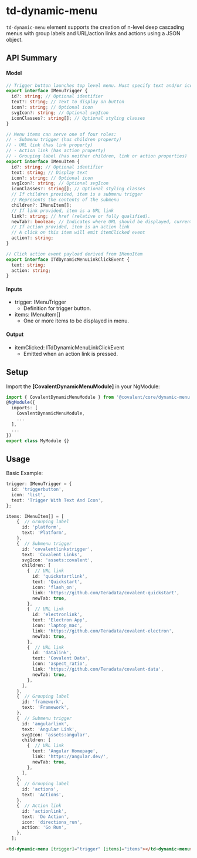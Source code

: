 # td-dynamic-menu

`td-dynamic-menu` element supports the creation of n-level deep cascading menus with
group labels and URL/action links and actions using a JSON object.

## API Summary

#### Model

```typescript
// Trigger button launches top level menu. Must specify text and/or icon.
export interface IMenuTrigger {
  id?: string; // Optional identifier
  text?: string; // Text to display on button
  icon?: string; // Optional icon
  svgIcon?: string; // Optional svgIcon
  iconClasses?: string[]; // Optional styling classes
}

// Menu items can serve one of four roles:
// - Submenu trigger (has children property)
// - URL link (has link property)
// - Action link (has action property)
// - Grouping label (has neither children, link or action properties)
export interface IMenuItem {
  id?: string; // Optional identifier
  text: string; // Display text
  icon?: string; // Optional icon
  svgIcon?: string; // Optional svgIcon
  iconClasses?: string[]; // Optional styling classes
  // If children provided, item is a submenu trigger
  // Represents the contents of the submenu
  children?: IMenuItem[];
  // If link provided, item is a URL link
  link?: string; // href (relative or fully qualified).
  newTab?: boolean; // Indicates where URL should be displayed, current or new browser tab
  // If action provided, item is an action link
  // A click on this item will emit itemClicked event
  action?: string;
}

// Click action event payload derived from IMenuItem
export interface ITdDynamicMenuLinkClickEvent {
  text: string;
  action: string;
}
```

#### Inputs

- trigger: IMenuTrigger
  - Definition for trigger button.
- items: IMenuItem[]
  - One or more items to be displayed in menu.

#### Output

- itemClicked: ITdDynamicMenuLinkClickEvent
  - Emitted when an action link is pressed.

## Setup

Import the **[CovalentDynamicMenuModule]** in your NgModule:

```typescript
import { CovalentDynamicMenuModule } from '@covalent/core/dynamic-menu';
@NgModule({
  imports: [
    CovalentDynamicMenuModule,
    ...
  ],
  ...
})
export class MyModule {}
```

## Usage

Basic Example:

```typescript
trigger: IMenuTrigger = {
  id: 'triggerbutton',
  icon: 'list',
  text: 'Trigger With Text And Icon',
};

items: IMenuItem[] = [
    {  // Grouping label
      id: 'platform',
      text: 'Platform',
    },
    {  // Submenu trigger
      id: 'covalentlinkstrigger',
      text: 'Covalent Links',
      svgIcon: 'assets:covalent',
      children: [
        {  // URL link
          id: 'quickstartlink',
          text: 'Quickstart',
          icon: 'flash_on',
          link: 'https://github.com/Teradata/covalent-quickstart',
          newTab: true,
        },
        {  // URL link
          id: 'electronlink',
          text: 'Electron App',
          icon: 'laptop_mac',
          link: 'https://github.com/Teradata/covalent-electron',
          newTab: true,
        },
        {  // URL link
          id: 'datalink',
          text: 'Covalent Data',
          icon: 'aspect_ratio',
          link: 'https://github.com/Teradata/covalent-data',
          newTab: true,
        },
      ],
    },
    {  // Grouping label
      id: 'framework',
      text: 'Framework',
    },
    {  // Submenu trigger
      id: 'angularlink',
      text: 'Angular Link',
      svgIcon: 'assets:angular',
      children: [
        {  // URL link
          text: 'Angular Homepage',
          link: 'https://angular.dev/',
          newTab: true,
        },
      ],
    },
    {  // Grouping label
      id: 'actions',
      text: 'Actions',
    },
    {  // Action link
      id: 'actionlink',
      text: 'Do Action',
      icon: 'directions_run',
      action: 'Go Run',
    },
  ];
```

```html
<td-dynamic-menu [trigger]="trigger" [items]="items"></td-dynamic-menu>
```
